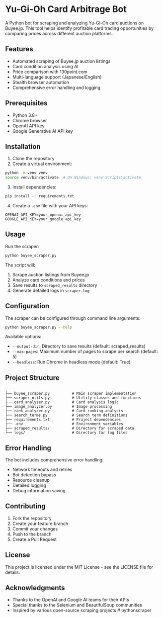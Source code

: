# Yu-Gi-Oh Card Arbitrage Bot

A Python bot for scraping and analyzing Yu-Gi-Oh card auctions on Buyee.jp. This tool helps identify profitable card trading opportunities by comparing prices across different auction platforms.

## Features

- Automated scraping of Buyee.jp auction listings
- Card condition analysis using AI
- Price comparison with 130point.com
- Multi-language support (Japanese/English)
- Stealth browser automation
- Comprehensive error handling and logging

## Prerequisites

- Python 3.8+
- Chrome browser
- OpenAI API key
- Google Generative AI API key

## Installation

1. Clone the repository
2. Create a virtual environment:
```bash
python -m venv venv
source venv/bin/activate  # On Windows: venv\Scripts\activate
```

3. Install dependencies:
```bash
pip install -r requirements.txt
```

4. Create a `.env` file with your API keys:
```
OPENAI_API_KEY=your_openai_api_key
GOOGLE_API_KEY=your_google_api_key
```

## Usage

Run the scraper:
```bash
python buyee_scraper.py
```

The script will:
1. Scrape auction listings from Buyee.jp
2. Analyze card conditions and prices
3. Save results to `scraped_results` directory
4. Generate detailed logs in `scraper.log`

## Configuration

The scraper can be configured through command line arguments:

```bash
python buyee_scraper.py --help
```

Available options:
- `--output-dir`: Directory to save results (default: scraped_results)
- `--max-pages`: Maximum number of pages to scrape per search (default: 5)
- `--headless`: Run Chrome in headless mode (default: True)

## Project Structure

```
.
├── buyee_scraper.py          # Main scraper implementation
├── scraper_utils.py          # Utility classes and functions
├── card_analyzer.py          # Card analysis logic
├── image_analyzer.py         # Image processing
├── rank_analyzer.py          # Card ranking analysis
├── search_terms.py           # Search term definitions
├── requirements.txt          # Project dependencies
├── .env                      # Environment variables
├── scraped_results/          # Directory for scraped data
└── logs/                     # Directory for log files
```

## Error Handling

The bot includes comprehensive error handling:
- Network timeouts and retries
- Bot detection bypass
- Resource cleanup
- Detailed logging
- Debug information saving

## Contributing

1. Fork the repository
2. Create your feature branch
3. Commit your changes
4. Push to the branch
5. Create a Pull Request

## License

This project is licensed under the MIT License - see the LICENSE file for details.

## Acknowledgments

- Thanks to the OpenAI and Google AI teams for their APIs
- Special thanks to the Selenium and BeautifulSoup communities
- Inspired by various open-source scraping projects
#   p y t h o n s c r a p e r  
 